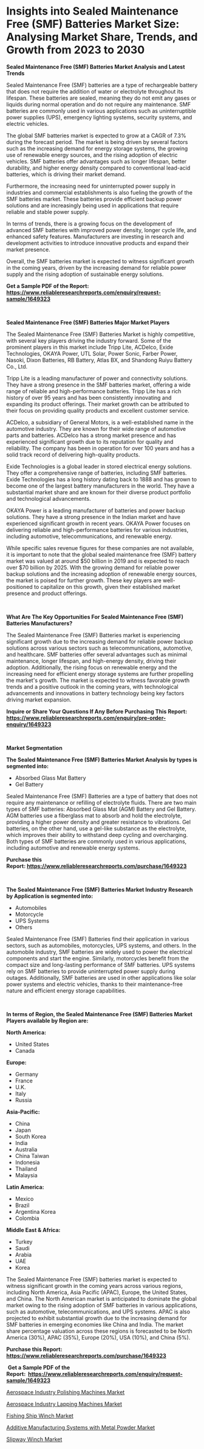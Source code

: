 <p><h1>Insights into Sealed Maintenance Free (SMF) Batteries Market Size: Analysing Market Share, Trends, and Growth from 2023 to 2030</h1></p><p><strong>Sealed Maintenance Free (SMF) Batteries Market Analysis and Latest Trends</strong></p>
<p><p>Sealed Maintenance Free (SMF) batteries are a type of rechargeable battery that does not require the addition of water or electrolyte throughout its lifespan. These batteries are sealed, meaning they do not emit any gases or liquids during normal operation and do not require any maintenance. SMF batteries are commonly used in various applications such as uninterruptible power supplies (UPS), emergency lighting systems, security systems, and electric vehicles.</p><p>The global SMF batteries market is expected to grow at a CAGR of 7.3% during the forecast period. The market is being driven by several factors such as the increasing demand for energy storage systems, the growing use of renewable energy sources, and the rising adoption of electric vehicles. SMF batteries offer advantages such as longer lifespan, better durability, and higher energy density compared to conventional lead-acid batteries, which is driving their market demand.</p><p>Furthermore, the increasing need for uninterrupted power supply in industries and commercial establishments is also fueling the growth of the SMF batteries market. These batteries provide efficient backup power solutions and are increasingly being used in applications that require reliable and stable power supply.</p><p>In terms of trends, there is a growing focus on the development of advanced SMF batteries with improved power density, longer cycle life, and enhanced safety features. Manufacturers are investing in research and development activities to introduce innovative products and expand their market presence.</p><p>Overall, the SMF batteries market is expected to witness significant growth in the coming years, driven by the increasing demand for reliable power supply and the rising adoption of sustainable energy solutions.</p></p>
<p><strong>Get a Sample PDF of the Report:&nbsp; <a href="https://www.reliableresearchreports.com/enquiry/request-sample/1649323">https://www.reliableresearchreports.com/enquiry/request-sample/1649323</a></strong></p>
<p>&nbsp;</p>
<p><strong>Sealed Maintenance Free (SMF) Batteries Major Market Players</strong></p>
<p><p>The Sealed Maintenance Free (SMF) Batteries Market is highly competitive, with several key players driving the industry forward. Some of the prominent players in this market include Tripp Lite, ACDelco, Exide Technologies, OKAYA Power, UTL Solar, Power Sonic, Farber Power, Nasoki, Dixon Batteries, RB Battery, Atlas BX, and Shandong Ruiyu Battery Co., Ltd.</p><p>Tripp Lite is a leading manufacturer of power and connectivity solutions. They have a strong presence in the SMF batteries market, offering a wide range of reliable and high-performance batteries. Tripp Lite has a rich history of over 95 years and has been consistently innovating and expanding its product offerings. Their market growth can be attributed to their focus on providing quality products and excellent customer service.</p><p>ACDelco, a subsidiary of General Motors, is a well-established name in the automotive industry. They are known for their wide range of automotive parts and batteries. ACDelco has a strong market presence and has experienced significant growth due to its reputation for quality and reliability. The company has been in operation for over 100 years and has a solid track record of delivering high-quality products.</p><p>Exide Technologies is a global leader in stored electrical energy solutions. They offer a comprehensive range of batteries, including SMF batteries. Exide Technologies has a long history dating back to 1888 and has grown to become one of the largest battery manufacturers in the world. They have a substantial market share and are known for their diverse product portfolio and technological advancements.</p><p>OKAYA Power is a leading manufacturer of batteries and power backup solutions. They have a strong presence in the Indian market and have experienced significant growth in recent years. OKAYA Power focuses on delivering reliable and high-performance batteries for various industries, including automotive, telecommunications, and renewable energy.</p><p>While specific sales revenue figures for these companies are not available, it is important to note that the global sealed maintenance free (SMF) battery market was valued at around $50 billion in 2019 and is expected to reach over $70 billion by 2025. With the growing demand for reliable power backup solutions and the increasing adoption of renewable energy sources, the market is poised for further growth. These key players are well-positioned to capitalize on this growth, given their established market presence and product offerings.</p></p>
<p>&nbsp;</p>
<p><strong>What Are The Key Opportunities For Sealed Maintenance Free (SMF) Batteries Manufacturers?</strong></p>
<p><p>The Sealed Maintenance Free (SMF) Batteries market is experiencing significant growth due to the increasing demand for reliable power backup solutions across various sectors such as telecommunications, automotive, and healthcare. SMF batteries offer several advantages such as minimal maintenance, longer lifespan, and high-energy density, driving their adoption. Additionally, the rising focus on renewable energy and the increasing need for efficient energy storage systems are further propelling the market's growth. The market is expected to witness favorable growth trends and a positive outlook in the coming years, with technological advancements and innovations in battery technology being key factors driving market expansion.</p></p>
<p><strong>Inquire or Share Your Questions If Any Before Purchasing This Report: <a href="https://www.reliableresearchreports.com/enquiry/pre-order-enquiry/1649323">https://www.reliableresearchreports.com/enquiry/pre-order-enquiry/1649323</a></strong></p>
<p>&nbsp;</p>
<p><strong>Market Segmentation</strong></p>
<p><strong>The Sealed Maintenance Free (SMF) Batteries Market Analysis by types is segmented into:</strong></p>
<p><ul><li>Absorbed Glass Mat Battery</li><li>Gel Battery</li></ul></p>
<p><p>Sealed Maintenance Free (SMF) Batteries are a type of battery that does not require any maintenance or refilling of electrolyte fluids. There are two main types of SMF batteries: Absorbed Glass Mat (AGM) Battery and Gel Battery. AGM batteries use a fiberglass mat to absorb and hold the electrolyte, providing a higher power density and greater resistance to vibrations. Gel batteries, on the other hand, use a gel-like substance as the electrolyte, which improves their ability to withstand deep cycling and overcharging. Both types of SMF batteries are commonly used in various applications, including automotive and renewable energy systems.</p></p>
<p><strong>Purchase this Report:&nbsp;<a href="https://www.reliableresearchreports.com/purchase/1649323">https://www.reliableresearchreports.com/purchase/1649323</a></strong></p>
<p>&nbsp;</p>
<p><strong>The Sealed Maintenance Free (SMF) Batteries Market Industry Research by Application is segmented into:</strong></p>
<p><ul><li>Automobiles</li><li>Motorcycle</li><li>UPS Systems</li><li>Others</li></ul></p>
<p><p>Sealed Maintenance Free (SMF) Batteries find their application in various sectors, such as automobiles, motorcycles, UPS systems, and others. In the automobile industry, SMF batteries are widely used to power the electrical components and start the engine. Similarly, motorcycles benefit from the compact size and long-lasting performance of SMF batteries. UPS systems rely on SMF batteries to provide uninterrupted power supply during outages. Additionally, SMF batteries are used in other applications like solar power systems and electric vehicles, thanks to their maintenance-free nature and efficient energy storage capabilities.</p></p>
<p>&nbsp;</p>
<p><strong>In terms of Region, the Sealed Maintenance Free (SMF) Batteries Market Players available by Region are:</strong></p>
<p>
    <p> <strong> North America: </strong>
        <ul>
            <li>United States</li>
            <li>Canada</li>
        </ul>
        </p> 
    <p> <strong> Europe: </strong>
        <ul>
            <li>Germany</li>
            <li>France</li>
            <li>U.K.</li>
            <li>Italy</li>
            <li>Russia</li>
        </ul>
        </p> 
    <p> <strong> Asia-Pacific: </strong>
        <ul>
            <li>China</li>
            <li>Japan</li>
            <li>South Korea</li>
            <li>India</li>
            <li>Australia</li>
            <li>China Taiwan</li>
            <li>Indonesia</li>
            <li>Thailand</li>
            <li>Malaysia</li>
        </ul>
        </p> 
    <p> <strong> Latin America: </strong>
        <ul>
            <li>Mexico</li>
            <li>Brazil</li>
            <li>Argentina Korea</li>
            <li>Colombia</li>
        </ul>
        </p> 
    <p> <strong> Middle East & Africa: </strong>
        <ul>
            <li>Turkey</li>
            <li>Saudi</li>
            <li>Arabia</li>
            <li>UAE</li>
            <li>Korea</li>
        </ul>
    </p>
    </p>
<p><p>The Sealed Maintenance Free (SMF) batteries market is expected to witness significant growth in the coming years across various regions, including North America, Asia Pacific (APAC), Europe, the United States, and China. The North American market is anticipated to dominate the global market owing to the rising adoption of SMF batteries in various applications, such as automotive, telecommunications, and UPS systems. APAC is also projected to exhibit substantial growth due to the increasing demand for SMF batteries in emerging economies like China and India. The market share percentage valuation across these regions is forecasted to be North America (30%), APAC (35%), Europe (20%), USA (10%), and China (5%).</p></p>
<p><strong>Purchase this Report: <a href="https://www.reliableresearchreports.com/purchase/1649323">https://www.reliableresearchreports.com/purchase/1649323</a></strong></p>
<p>&nbsp;<strong>Get a Sample PDF of the Report:&nbsp;&nbsp;<a href="https://www.reliableresearchreports.com/enquiry/request-sample/1649323">https://www.reliableresearchreports.com/enquiry/request-sample/1649323</a></strong></p>
<p><strong></strong></p>
<p><p><a href="https://medium.com/@maxinefeest1904/aerospace-industry-polishing-machines-market-share-evolution-and-market-growth-trends-2023-2030-a0b8acd25ef0">Aerospace Industry Polishing Machines Market</a></p><p><a href="https://medium.com/@cullenblick/aerospace-industry-lapping-machines-market-share-evolution-and-market-growth-trends-2023-2030-38be3211cc23">Aerospace Industry Lapping Machines Market</a></p><p><a href="https://www.linkedin.com/pulse/fishing-ship-winch-market-size-growth-forecast-from-2023-2030/">Fishing Ship Winch Market</a></p><p><a href="https://github.com/RichRobinson5/Market-Research-Report-List-2/blob/main/additive-manufacturing-systems-with-metal-powder-market.md">Additive Manufacturing Systems with Metal Powder Market</a></p><p><a href="https://www.linkedin.com/pulse/decoding-slipway-winch-market-deep-dive-latest-trends-segmentation/">Slipway Winch Market</a></p></p>